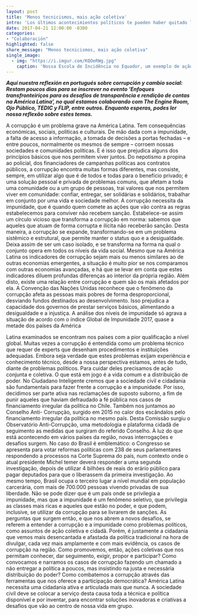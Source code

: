 ```yaml
---
layout: post
title: 'Menos tecnicismos, mais ação coletiva'
intro: 'Los últimos acontecimientos políticos te pueden haber quitado las ganas de vivir. Aquí cómo recuperarlas'
date: 2017-04-21 12:00:00 -0300
categories:
- "Colaboración"
highlighted: false
share_message: "Menos tecnicismos, mais ação coletiva"
single_image:
  - img: "https://i.imgur.com/KQOeRWg.jpg"
    caption: 'Nossa Escola de Incidência no Equador, um exemplo de ação coletiva'
---
```

***Aquí nuestra reflexión en portugués sobre corrupción y cambio social: 
Restam poucos dias para se inscrever no evento ‘Enfoques transfronteiriços para os desafios de transparência e rendição de contas na América Latina’, no qual estamos colaborando com The Engine Room, Ojo Público, TEDIC y FLIP, entre outros. Enquanto esperas, podes ler nossa reflexão sobre estes temas.***

A corrupção é um problema grave na América Latina. Tem consequências
económicas, sociais, políticas e culturais. De mão dada com a impunidade, a
falta de acesso a informação, a tomada de decisões a portas fechadas – e
entre poucos, normalmente os mesmos de sempre – corroem nossas
sociedades e comunidades políticas. E é isso que prejudica alguns dos
princípios básicos que nos permitem viver juntos.
Do nepotismo a propina ao policial, dos financiadores de campanhas políticas
aos contratos públicos, a corrupção encontra muitas formas diferentes, mas
consiste, sempre, em utilizar algo que é de todos e todas para o benefício
privado; é uma solução pessoal e privada de problemas comuns, que afetam a
toda uma comunidade ou a um grupo de pessoas, trai valores que nos
permitem viver em comunidade: confiar, entregar, ser solidárias e solidários,
trabalhar em conjunto por uma vida e sociedade melhor.
A corrupção necessita da impunidade, que é quando quem comete as ações
que vão contra as regras estabelecemos para conviver não recebem sanção.
Estabelece-se assim um círculo vicioso que transforma a corrupção em norma:
sabemos que aqueles que atuam de forma corrupta e ilícita não receberão
sanção. Desta maneira, a corrupção se expande, transformando-se em um
problema sistêmico e estrutural, que permite manter o status quo e a
desigualdade. Deixa assim de ser um caso isolado, e se transforma na forma
na qual o conjunto opera em todos os níveis da vida social.
Mesmo que na América Latina os indicadores de corrupção sejam mais ou
menos similares ao de outras economias emergentes, a situação é muito pior
se nos comparamos com outras economias avançadas, e há que se levar em
conta que estes indicadores diluem profundas diferenças ao interior da própria
região. Além disto, existe uma relação entre corrupção e quem são os mais
afetados por ela. A Convenção das Nações Unidas reconhece que o fenômeno
da corrupção afeta as pessoas mais pobres de forma desproporcional,
desviando fundos destinados ao desenvolvimento. Isso prejudica a capacidade
dos governos de prestar serviços básicos, alimentando a desigualdade e a
injustiça.
A análise dos níveis de impunidade só agrava a situação de acordo com o
índice Global de Impunidade 2017, quase a metade dos países da América

Latina examinados se encontram nos países com a pior qualificação a nível
global.
Muitas vezes a corrupção é entendida como um problema técnico que requer
de experts que desenham procedimentos e instituições adequadas. Embora
seja verdade que estes problemas exijam experiência e conhecimento técnico,
desde a nossa perspectiva estamos, antes de tudo, diante de problemas
políticos. Para cuidar deles precisamos de ação conjunta e coletiva. O que está
em jogo é a vida comum e a distribuição de poder.
No Ciudadano Inteligente cremos que a sociedade civil e cidadania são
fundamentais para fazer frente a corrupção e a impunidade. Por isso,
decidimos ser parte ativa nas reclamações de suposto suborno, a fim de punir
aqueles que haviam defraudado a fé pública nos casos de financiamento
irregular da política no Chile. Também nos juntamos ao Conselho Anti-
Corrupção, surgido em 2015 no calor dos escândalos pelo financiamento
irregular da política no mesmo país. Desta Comissão surgiu o Observatório
Anti-Corrupção, uma metodologia e plataforma cidadã de seguimento as
medidas que surgiram do referido Conselho.
À luz do que está acontecendo em vários países da região, novas
interrogações e desafios surgem. No caso do Brasil é emblemático: o
Congresso se apresenta para votar reformas políticas com 238 de seus
parlamentares respondendo a processos na Corte Suprema do país, num
contexto onde o atual presidente Michel temer deverá responder a uma
segunda investigação, depois de utilizar 4 bilhões de reais do erário público
para pagar deputados para que o liberassem da primeira investigação. Ao
mesmo tempo, Brasil ocupa o terceiro lugar a nível mundial em população
carcerária, com mais de 700.000 pessoas vivendo privadas de sua liberdade.
Não se pode dizer que é um país onde se privilegia a impunidade, mas que a
impunidade é um fenômeno seletivo, que privilegia as classes mais ricas e
aqueles que estão no poder, e que podem, inclusive, se utilizar da corrupção
para se livrarem de sanções.
As perguntas que surgem então, e que nos abrem a novos desafios, se referem
a entender a corrupção e a impunidade como problemas políticos, como
assuntos de ação coletiva e cidadã. Porém, é justamente a cidadania que
vemos mais desencantada e afastada da política tradicional na hora de
divulgar, cada vez mais amplamente e com mais evidência, os casos de
corrupção na região.
Como promovemos, então, ações coletivas que nos permitam conhecer, dar
seguimento, exigir, propor e participar? Como convocamos e narramos os
casos de corrupção fazendo um chamado a não entregar a política a poucos,
mas insistindo na justa e necessária distribuição do poder? Como combatemos
a corrupção através das ferramentas que nos oferece a participação
democrática?
América Latina necessita uma cidadania ativa e articulada mais que nunca. A
sociedade civil deve se colocar a serviço desta causa toda a técnica e política
disponível e por inventar, para encontrar soluções inovadoras e criativas a
desafios que vão ao centro de nossa vida em grupo.
